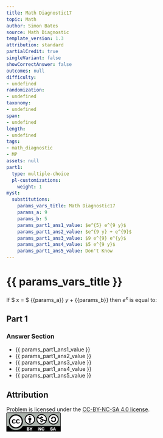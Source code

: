```yaml
---
title: Math Diagnostic17
topic: Math
author: Simon Bates
source: Math Diagnostic
template_version: 1.3
attribution: standard
partialCredit: true
singleVariant: false
showCorrectAnswer: false
outcomes: null
difficulty:
- undefined
randomization:
- undefined
taxonomy:
- undefined
span:
- undefined
length:
- undefined
tags:
- math_diagnostic
- MP
assets: null
part1:
  type: multiple-choice
  pl-customizations:
    weight: 1
myst:
  substitutions:
    params_vars_title: Math Diagnostic17
    params_a: 9
    params_b: 5
    params_part1_ans1_value: $e^{5} e^{9 y}$
    params_part1_ans2_value: $e^{9 y} + e^{9}$
    params_part1_ans3_value: $9 e^{9} e^{y}$
    params_part1_ans4_value: $5 e^{9 y}$
    params_part1_ans5_value: Don't Know
---
```

# {{ params_vars_title }}
If $ x = $ {{params_a}} $y$ + {{params_b}} then $e^x$ is equal to:

## Part 1

### Answer Section

- {{ params_part1_ans1_value }}
- {{ params_part1_ans2_value }}
- {{ params_part1_ans3_value }}
- {{ params_part1_ans4_value }}
- {{ params_part1_ans5_value }}

## Attribution

Problem is licensed under the [CC-BY-NC-SA 4.0 license](https://creativecommons.org/licenses/by-nc-sa/4.0/).<br> ![The Creative Commons 4.0 license requiring attribution-BY, non-commercial-NC, and share-alike-SA license.](https://raw.githubusercontent.com/firasm/bits/master/by-nc-sa.png)